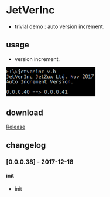 # JetVerInc
- trivial demo : auto version increment.

## usage
- version increment.

![alt text](doc/JetVerInc(0.0.0.38).png)

## download

[Release](https://github.com/JetDemo/JetVerInc/tree/master/bin "Release")

## changelog
### [0.0.0.38] - 2017-12-18
#### init
- init
